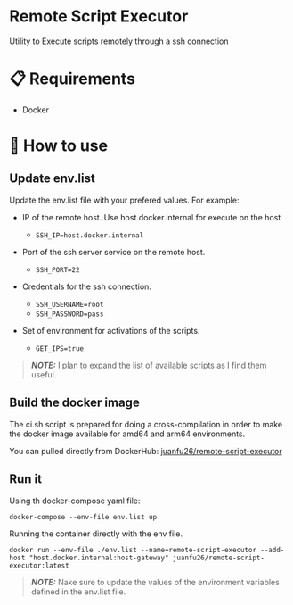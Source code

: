 # Remote Script Executor
Utility to Execute scripts remotely through a ssh connection

# :clipboard: Requirements
- Docker

# :rocket: How to use


## Update env.list 
Update the env.list file with your prefered values. For example:

- IP of the remote host. Use host.docker.internal for execute on the host
  - `SSH_IP=host.docker.internal`

- Port of the ssh server service on the remote host.
  - `SSH_PORT=22`

- Credentials for the ssh connection.
  - `SSH_USERNAME=root`
  - `SSH_PASSWORD=pass`

- Set of environment for activations of the scripts. 
  - `GET_IPS=true`

> **_NOTE:_** I plan to expand the list of available scripts as I find them useful.


##  Build the docker image
The ci.sh script is prepared for doing a cross-compilation in order to make the docker image available for amd64 and arm64 environments. 

You can pulled directly from DockerHub: [juanfu26/remote-script-executor](https://hub.docker.com/r/juanfu26/remote-script-executor)


## Run it
Using th docker-compose yaml file:
~~~
docker-compose --env-file env.list up
~~~

Running the container directly with the env file. 
~~~
docker run --env-file ./env.list --name=remote-script-executor --add-host "host.docker.internal:host-gateway" juanfu26/remote-script-executor:latest 
~~~

> **_NOTE:_** Nake sure to update the values of the environment variables defined in the env.list file.